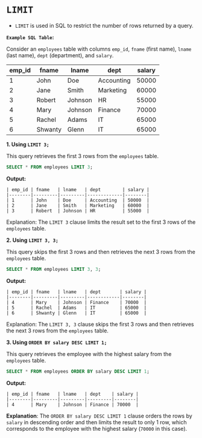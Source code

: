 # `LIMIT`

- `LIMIT` is used in SQL to restrict the number of rows returned by a query.

**`Example SQL Table`:**

Consider an `employees` table with columns `emp_id`, `fname` (first name), `lname` (last name), `dept` (department), and `salary`.

| emp_id | fname   | lname    | dept         | salary |
|--------|---------|----------|--------------|--------|
| 1      | John    | Doe      | Accounting   | 50000  |
| 2      | Jane    | Smith    | Marketing    | 60000  |
| 3      | Robert  | Johnson  | HR           | 55000  |
| 4      | Mary    | Johnson  | Finance      | 70000  |
| 5      | Rachel  | Adams    | IT           | 65000  |
| 6      | Shwanty | Glenn    | IT           | 65000  |

**1. Using `LIMIT 3;`**

This query retrieves the first 3 rows from the `employees` table.

```sql
SELECT * FROM employees LIMIT 3;
```

**Output:**
```
| emp_id | fname   | lname   | dept        | salary |
|--------|---------|---------|-------------|--------|
| 1      | John    | Doe     | Accounting  | 50000  |
| 2      | Jane    | Smith   | Marketing   | 60000  |
| 3      | Robert  | Johnson | HR          | 55000  |
```

Explanation: The `LIMIT 3` clause limits the result set to the first 3 rows of the `employees` table.

**2. Using `LIMIT 3, 3;`**

This query skips the first 3 rows and then retrieves the next 3 rows from the `employees` table.

```sql
SELECT * FROM employees LIMIT 3, 3;
```

**Output:**
```
| emp_id | fname   | lname   | dept       | salary |
|--------|---------|---------|------------|--------|
| 4      | Mary    | Johnson | Finance    | 70000  |
| 5      | Rachel  | Adams   | IT         | 65000  |
| 6      | Shwanty | Glenn   | IT         | 65000  |
```

Explanation: The `LIMIT 3, 3` clause skips the first 3 rows and then retrieves the next 3 rows from the `employees` table.

**3. Using `ORDER BY salary DESC LIMIT 1;`**

This query retrieves the employee with the highest salary from the `employees` table.

```sql
SELECT * FROM employees ORDER BY salary DESC LIMIT 1;
```

**Output:**
```
| emp_id | fname   | lname   | dept    | salary |
|--------|---------|---------|---------|--------|
| 4      | Mary    | Johnson | Finance | 70000  |
```

**Explanation**: The `ORDER BY salary DESC LIMIT 1` clause orders the rows by `salary` in descending order and then limits the result to only 1 row, which corresponds to the employee with the highest salary (`70000` in this case).

